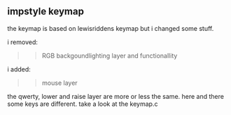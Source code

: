 ## impstyle keymap

the keymap is based on lewisriddens keymap but i changed some stuff.

i removed:
>>RGB backgoundlighting layer and functionallity

i added:
>>mouse layer

the qwerty, lower and raise layer are more or less the same. here and there some keys are different.
take a look at the keymap.c